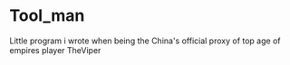 # Tool_man
Little program i wrote when being the China's official proxy of top age of empires player TheViper
